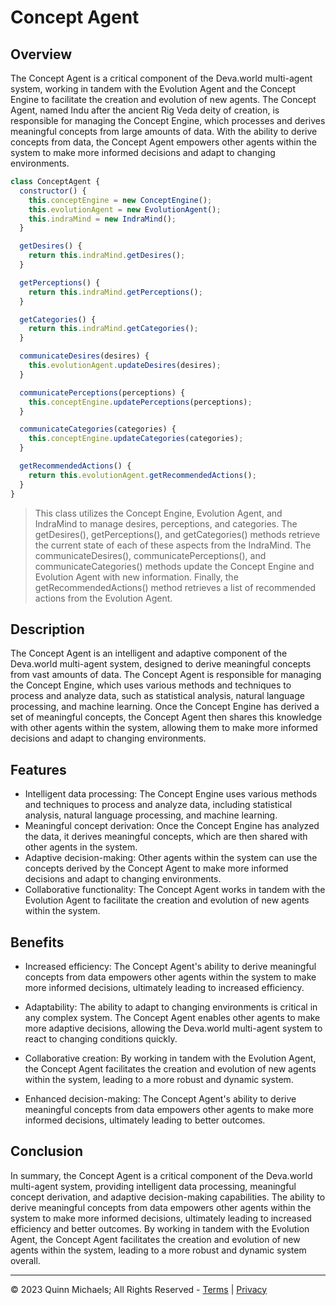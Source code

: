# Concept Agent

## Overview

The Concept Agent is a critical component of the Deva.world multi-agent system, working in tandem with the Evolution Agent and the Concept Engine to facilitate the creation and evolution of new agents. The Concept Agent, named Indu after the ancient Rig Veda deity of creation, is responsible for managing the Concept Engine, which processes and derives meaningful concepts from large amounts of data. With the ability to derive concepts from data, the Concept Agent empowers other agents within the system to make more informed decisions and adapt to changing environments.

```js
class ConceptAgent {
  constructor() {
    this.conceptEngine = new ConceptEngine();
    this.evolutionAgent = new EvolutionAgent();
    this.indraMind = new IndraMind();
  }

  getDesires() {
    return this.indraMind.getDesires();
  }

  getPerceptions() {
    return this.indraMind.getPerceptions();
  }

  getCategories() {
    return this.indraMind.getCategories();
  }

  communicateDesires(desires) {
    this.evolutionAgent.updateDesires(desires);
  }

  communicatePerceptions(perceptions) {
    this.conceptEngine.updatePerceptions(perceptions);
  }

  communicateCategories(categories) {
    this.conceptEngine.updateCategories(categories);
  }

  getRecommendedActions() {
    return this.evolutionAgent.getRecommendedActions();
  }
}
```

> This class utilizes the Concept Engine, Evolution Agent, and IndraMind to manage desires, perceptions, and categories. The getDesires(), getPerceptions(), and getCategories() methods retrieve the current state of each of these aspects from the IndraMind. The communicateDesires(), communicatePerceptions(), and communicateCategories() methods update the Concept Engine and Evolution Agent with new information. Finally, the getRecommendedActions() method retrieves a list of recommended actions from the Evolution Agent.

## Description

The Concept Agent is an intelligent and adaptive component of the Deva.world multi-agent system, designed to derive meaningful concepts from vast amounts of data. The Concept Agent is responsible for managing the Concept Engine, which uses various methods and techniques to process and analyze data, such as statistical analysis, natural language processing, and machine learning. Once the Concept Engine has derived a set of meaningful concepts, the Concept Agent then shares this knowledge with other agents within the system, allowing them to make more informed decisions and adapt to changing environments.

## Features

- Intelligent data processing: The Concept Engine uses various methods and techniques to process and analyze data, including statistical analysis, natural language processing, and machine learning.
- Meaningful concept derivation: Once the Concept Engine has analyzed the data, it derives meaningful concepts, which are then shared with other agents in the system.
- Adaptive decision-making: Other agents within the system can use the concepts derived by the Concept Agent to make more informed decisions and adapt to changing environments.
- Collaborative functionality: The Concept Agent works in tandem with the Evolution Agent to facilitate the creation and evolution of new agents within the system.

## Benefits

- Increased efficiency: The Concept Agent's ability to derive meaningful concepts from data empowers other agents within the system to make more informed decisions, ultimately leading to increased efficiency.
- Adaptability: The ability to adapt to changing environments is critical in any complex system. The Concept Agent enables other agents to make more adaptive decisions, allowing the Deva.world multi-agent system to react to changing conditions quickly.

- Collaborative creation: By working in tandem with the Evolution Agent, the Concept Agent facilitates the creation and evolution of new agents within the system, leading to a more robust and dynamic system.
- Enhanced decision-making: The Concept Agent's ability to derive meaningful concepts from data empowers other agents to make more informed decisions, ultimately leading to better outcomes.

## Conclusion

In summary, the Concept Agent is a critical component of the Deva.world multi-agent system, providing intelligent data processing, meaningful concept derivation, and adaptive decision-making capabilities. The ability to derive meaningful concepts from data empowers other agents within the system to make more informed decisions, ultimately leading to increased efficiency and better outcomes. By working in tandem with the Evolution Agent, the Concept Agent facilitates the creation and evolution of new agents within the system, leading to a more robust and dynamic system overall.

---

&copy; 2023 Quinn Michaels; All Rights Reserved - [Terms](../terms) | [Privacy](../privacy)
